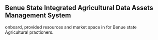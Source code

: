 ## Benue State Integrated Agricultural Data Assets Management System
onboard, provided resources and market space in for Benue state Agricultural practioners.
